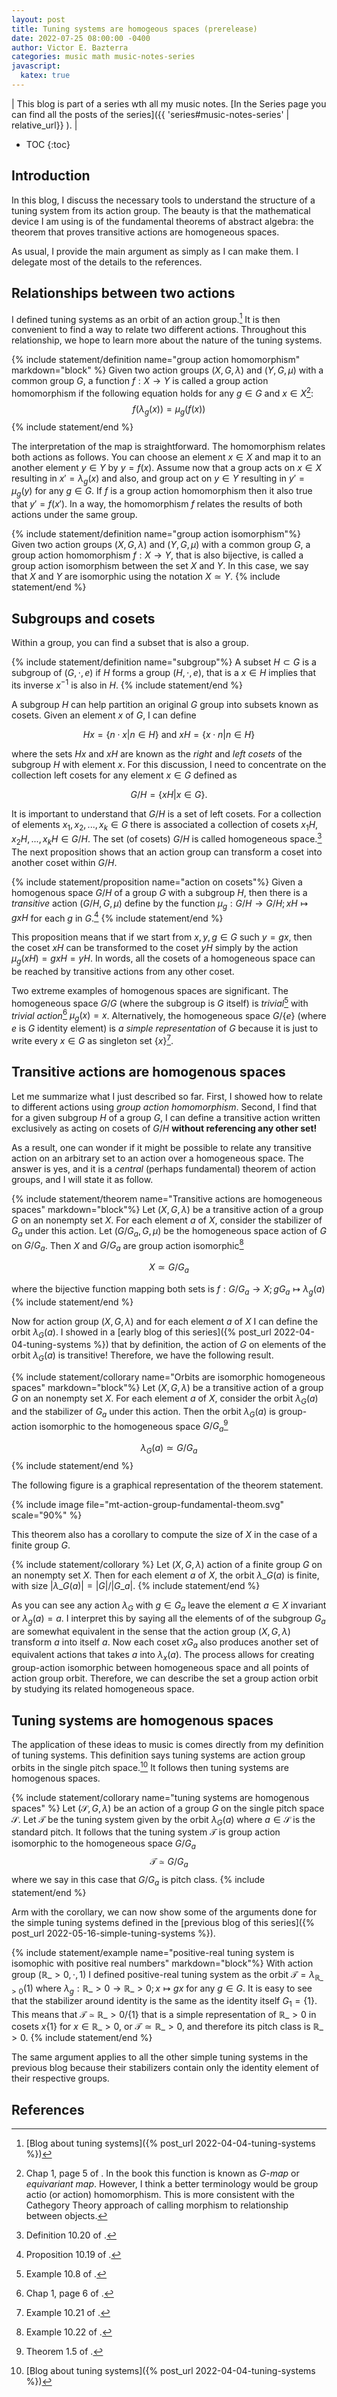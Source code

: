 ```yaml
---
layout: post
title: Tuning systems are homogeous spaces (prerelease)
date: 2022-07-25 08:00:00 -0400
author: Victor E. Bazterra
categories: music math music-notes-series
javascript:
  katex: true
---
```


| This blog is part of a series wth all my music notes. [In the Series page you can find all the posts of the series]({{ 'series#music-notes-series' | relative_url}} ). |

* TOC
{:toc}

## Introduction

In this blog, I discuss the necessary tools to understand the structure of a tuning system from its action group. The beauty is that the mathematical device I am using is of the fundamental theorems of abstract algebra: the theorem that proves transitive actions are homogeneous spaces.

As usual, I provide the main argument as simply as I can make them. I delegate most of the details to the references.

## Relationships between two actions

I defined tuning systems as an orbit of an action group.[^1] It is then convenient to find a way to relate two different actions. Throughout this relationship, we hope to learn more about the nature of the tuning systems.

{% include statement/definition name="group action homomorphism" markdown="block" %}
Given two action groups $(X, G, \lambda)$ and $(Y, G, \mu)$ with a common group $G$, a function $f: X \rightarrow Y$ is called a group action homomorphism if the following equation holds for any $g \in G$ and $x \in X$[^2]:
$$
f(\lambda_g(x)) = \mu_g(f(x))
$$
{% include statement/end %}

The interpretation of the map is straightforward. The homomorphism relates both actions as follows. You can choose an element $x \in X$ and map it to an another element $y \in Y$ by $y = f(x)$. Assume now that a group acts on $x \in X$ resulting in $x' = \lambda_g(x)$ and also, and group act on $y \in Y$ resulting in $y' = \mu_g(y)$ for any $g \in G$. If $f$ is a group action homomorphism then it also true that $y' = f(x')$. In a way, the homomorphism $f$ relates the results of both actions under the same group.

{% include statement/definition name="group action isomorphism"%}
Given two action groups $(X, G, \lambda)$ and $(Y, G, \mu)$ with a common group $G$, a group action homomorphism $f: X \rightarrow Y$, that is also bijective, is called a group action isomorphism between the set $X$ and $Y$. In this case, we say that $X$ and $Y$ are isomorphic using the notation $X \simeq Y$.
{% include statement/end %}

## Subgroups and cosets

Within a group, you can find a subset that is also a group.

{% include statement/definition name="subgroup"%}
A subset $H \subset G$ is a subgroup of $(G, \cdot, e)$ if $H$ forms a group $(H, \cdot, e)$, that is a $x \in H$ implies that its inverse $x^{-1}$ is also in $H$.
{% include statement/end %}

A subgroup $H$ can help partition an original $G$ group into subsets known as cosets. Given an element $x$ of $G$, I can define

$$
Hx = \big\lbrace n \cdot x | n \in H \big\rbrace \text{ and } xH = \big\lbrace x \cdot n | n \in H \big\rbrace
$$

where the sets $Hx$ and $xH$ are known as the *right* and *left cosets* of the subgroup $H$ with element $x$. For this discussion, I need to concentrate on the collection left cosets for any element $x \in G$ defined as

$$
G/H = \big\lbrace xH | x \in G \big\rbrace \text{.}
$$

It is important to understand that $G/H$ is a set of left cosets. For a collection of elements $x_1,x_2,...,x_k \in G$ there is associated a collection of cosets $x_1H, x_2H,...,x_kH \in G/H$. The set (of cosets) $G/H$ is called homogeneous space.[^3] The next proposition shows that an action group can transform a coset into another coset within $G/H$.

{% include statement/proposition name="action on cosets"%}
Given a homogenous space $G/H$ of a group $G$ with a subgroup $H$, then there is a *transitive* action $(G/H, G, \mu)$ define by the function $\mu_g: G/H \rightarrow G/H; xH \mapsto gxH$ for each $g$ in $G$.[^4]
{% include statement/end %}

This proposition means that if we start from $x, y, g \in G$ such $y = gx$, then the coset $xH$ can be transformed to the coset $yH$ simply by the action $\mu_g(xH) = gxH = yH$. In words, all the cosets of a homogeneous space can be reached by transitive actions from any other coset.

Two extreme examples of homogenous spaces are significant. The homogeneous space $G/G$ (where the subgroup is $G$ itself) is *trivial*[^5] with *trivial action*[^6] $\mu_g(x) = x$. Alternatively, the homogeneous space $G/\lbrace e \rbrace$ (where $e$ is $G$ identity element) is *a simple representation* of $G$ because it is just to write every $x \in G$ as singleton set $\lbrace x \rbrace$[^7].

## Transitive actions are homogenous spaces

Let me summarize what I just described so far. First, I showed how to relate to different actions using *group action homomorphism*. Second, I find that for a given subgroup $H$ of a group $G$, I can define a transitive action written exclusively as acting on cosets of $G/H$ **without referencing any other set!**

As a result, one can wonder if it might be possible to relate any transitive action on an arbitrary set to an action over a homogeneous space. The answer is yes, and it is a *central* (perhaps fundamental) theorem of action groups, and I will state it as follow.

{% include statement/theorem name="Transitive actions are homogeneous spaces" markdown="block"%}
Let $(X, G, \lambda)$ be a transitive action of a group $G$ on an nonempty set $X$. For each element $a$ of $X$, consider the stabilizer of $G_a$ under this action. Let $(G/G_a, G, \mu)$ be the homogeneous space action of $G$ on $G/G_a$. Then $X$ and $G/G_a$ are group action isomorphic[^8]

$$
X \simeq G/G_a
$$

where the bijective function mapping both sets is $f: G/G_a \rightarrow X; gG_a \mapsto \lambda_g(a)$
{% include statement/end %}

Now for action group $(X, G, \lambda)$ and for each element $a$ of $X$ I can define the orbit $\lambda_G(a)$. I showed in a [early blog of this series]({% post_url 2022-04-04-tuning-systems %}) that by definition, the action of $G$ on elements of the orbit $\lambda_G(a)$ is transitive! Therefore, we have the following result.

{% include statement/collorary name="Orbits are isomorphic homogeneous spaces" markdown="block"%}
Let $(X, G, \lambda)$ be a transitive action of a group $G$ on an nonempty set $X$. For each element $a$ of $X$, consider  the orbit $\lambda_G(a)$ and the stabilizer of $G_a$ under this action. Then the orbit $\lambda_G(a)$ is group-action isomorphic to the homogeneous space $G/G_a$[^9]

$$
\lambda_G(a) \simeq G/G_a
$$
{% include statement/end %}

The following figure is a graphical representation of the theorem statement.

{% include image file="mt-action-group-fundamental-theom.svg" scale="90%" %}

This theorem also has a corollary to compute the size of $X$ in the case of a finite group $G$.

{% include statement/collorary %}
Let $(X, G, \lambda)$ action of a finite group $G$ on an nonempty set $X$. Then for each element $a$ of $X$, the orbit $\lambda\_G(a)$ is finite, with size $\vert \lambda\_G(a) \vert = \vert G \vert / \vert G\_a \vert$.
{% include statement/end %}

As you can see any action $\lambda_{G}$ with $g \in G_a$ leave the element $a \in X$ invariant or $\lambda_g(a) = a$. I interpret this by saying all the elements of of the subgroup $G_a$ are somewhat equivalent in the sense that the action group $(X, G, \lambda)$ transform $a$ into itself $a$. Now each coset $xG_a$ also produces another set of equivalent actions that takes $a$ into $\lambda_x(a)$. The process allows for creating group-action isomorphic between homogeneous space and all points of action group orbit. Therefore, we can describe the set a group action orbit by studying its related homogeneous space.

## Tuning systems are homogenous spaces

The application of these ideas to music is comes directly from my definition of tuning systems. This definition says tuning systems are action group orbits in the single pitch space.[^1] It follows then tuning systems are homogenous spaces.

{% include statement/collorary name="tuning systems are homogenous spaces" %}
Let $(\mathcal{S}, G, \lambda)$ be an action of a group $G$ on the single pitch space $\mathcal{S}$. Let $\mathcal{T}$ be the tuning system given by the orbit $\lambda_G(a)$ where $a \in \mathcal{S}$ is the standard pitch. It follows that the tuning system $\mathcal{T}$ is group action isomorphic to the homogeneous space $G/G_a$
$$
\mathcal{T} \simeq G/G_a
$$
where we say in this case that $G/G_a$ is pitch class.
{% include statement/end %}

Arm with the corollary, we can now show some of the arguments done for the simple tuning systems defined in the [previous blog of this series]({% post_url 2022-05-16-simple-tuning-systems %}).

{% include statement/example name="positive-real tuning system is isomophic with positive real numbers" markdown="block"%}
With action group $(\mathbb{R}\_{>0}, \cdot, 1)$ I defined positive-real tuning system as the orbit $\mathcal{T} = \lambda_{\mathbb{R}\_{>0}}(1)$ where $\lambda_g: \mathbb{R}\_{>0} \rightarrow \mathbb{R}\_{>0}; x \mapsto gx$ for any $g \in G$. It is easy to see that the stabilizer around identity is the same as the identity itself $G_1 = \lbrace 1 \rbrace$. This means that $\mathcal{T} \simeq \mathbb{R}\_{>0}/\lbrace 1 \rbrace$ that is a simple representation of $\mathbb{R}\_{>0}$ in cosets $x\lbrace 1 \rbrace$ for $x \in \mathbb{R}\_{>0}$, or $\mathcal{T} \simeq \mathbb{R}\_{>0}$, and therefore its pitch class is $\mathbb{R}\_{>0}$.
{% include statement/end %}

The same argument applies to all the other simple tuning systems in the previous blog because their stabilizers contain only the identity element of their respective groups.

## References

[^1]: [Blog about tuning systems]({% post_url 2022-04-04-tuning-systems %})
[^2]: Chap 1, page 5 of [^100]. In the book this function is known as *G-map* or *equivariant map*. However, I think a better terminology would be group actio (or action) homomorphism. This is more consistent with the Cathegory Theory approach of calling morphism to relationship between objects.
[^3]: Definition 10.20 of [^101].
[^4]: Proposition 10.19 of [^101].
[^5]: Example 10.8 of [^101].
[^6]: Chap 1, page 6 of [^101].
[^7]: Example 10.21 of [^101].
[^8]: Example 10.22 of [^101].
[^9]: Theorem 1.5 of [^100].
[^100]: Katsuo Kawakubo, The Theory of action Groups. Oxford University Press, 1991.
[^101]: Smith, Jonathan DH. Introduction to abstract algebra. Vol. 31. CRC Press, 2015.
